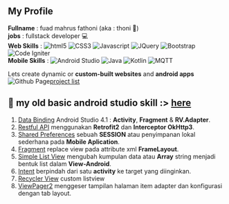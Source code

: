 ## My Profile
**Fullname** : fuad mahrus fathoni (aka : thoni 👦)  
**jobs** : fullstack developer 💻  
**Web Skills**  :
  <img alt="html5" src="https://img.shields.io/badge/-HTML5-E34F26?style=flat-square&logo=html5&logoColor=white" />
  <img alt="CSS3" src="https://img.shields.io/badge/CSS3-1572B6?style=flat-square&logo=css3&logoColor=white" />
  <img alt="Javascript" src="https://img.shields.io/badge/-javascript-f7df1c?style=flat-square&logo=javascript&logoColor=black" />
  <img alt="JQuery" src="https://img.shields.io/badge/jQuery-0769AD?style=flat-square&logo=jquery&logoColor=white" />
  <img alt="Bootstrap" src="https://img.shields.io/badge/-bootstrap-7953b3?style=flat-square&logo=javascript&logoColor=white" />
  <img alt="Code Igniter" src="https://img.shields.io/badge/codeigniter-EF4223?style=flat-square&logo=codeigniter&logoColor=white" />  
**Mobile Skills** : 
  <img alt="Android Studio" src="https://img.shields.io/badge/Android%20Studio-239b56?style=flat-square&logo=android-studio&logoColor=white" />
  <img alt="Java" src="https://img.shields.io/badge/Java-cb4335?style=flat-square&logo=openjdk&logoColor=white" />
  <img alt="Kotlin" src="https://img.shields.io/badge/Kotlin-7F52FF?style=flat-square&logo=Kotlin&logoColor=white" />
  <img alt="MQTT" src="https://img.shields.io/badge/MQTT-452661?style=flat-square&logo=mqtt&logoColor=white" />

Lets create dynamic or **custom-built websites** and **android apps**  
<img alt="Github Page" src="https://img.shields.io/badge/Github_Pages-000?style=rounded&logo=github&logoColor=white" />[project list](https://fmhrs.github.io/public)

## 📱 my old basic android studio skill :> [here](https://github.com/fmhrs/android-studio-code)
1. [Data Binding](https://github.com/fmhrs/android-studio-code/tree/master/view%20binding) Android Studio 4.1 : **Activity**, **Fragment** & **RV.Adapter**.
2. [Restful API](https://github.com/fmhrs/android-studio-code/tree/master/retrofit2%20%26%20interceptor%20okhttp3) menggunakan **Retrofit2** dan **Interceptor OkHttp3**.
3. [Shared Preferences](https://github.com/fmhrs/android-studio-code/tree/master/preferences%20helper) sebuah **SESSION**  atau penyimpanan lokal sederhana pada **Mobile Aplication**.
4. [Fragment](https://github.com/fmhrs/android-studio-code/tree/master/fragment) replace view pada attribute xml **FrameLayout**.
5. [Simple List View](https://github.com/fmhrs/android-studio-code/tree/master/simple%20list%20view) mengubah kumpulan data atau **Array** string menjadi bentuk list dalam **View-Android**.
6. [Intent](https://github.com/fmhrs/android-studio-code/tree/master/intent) berpindah dari satu **activity** ke target yang diinginkan.
7. [Recycler View](https://github.com/fmhrs/android-studio-code/tree/master/recycler%20view) custom listview
8. [ViewPager2](https://github.com/fmhrs/android-studio-code/tree/master/view%20pager%202) menggeser tampilan halaman item adapter dan konfigurasi dengan tab layout.





<!--
**fmhrs/fmhrs** is a ✨ _special_ ✨ repository because its `README.md` (this file) appears on your GitHub profile.

Here are some ideas to get you started:

- 🔭 I’m currently working on ...
- 🌱 I’m currently learning ...
- 👯 I’m looking to collaborate on ...
- 🤔 I’m looking for help with ...
- 💬 Ask me about ...
- 📫 How to reach me: ...
- 😄 Pronouns: ...
- ⚡ Fun fact: ...
-->
